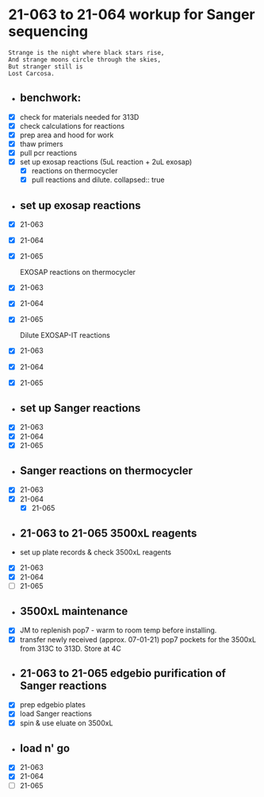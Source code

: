 # 21-063 to 21-064 workup for Sanger sequencing

``` ad-quote
Strange is the night where black stars rise,
And strange moons circle through the skies,
But stranger still is
Lost Carcosa.
```
- ## benchwork:
- [x] check for materials needed for 313D
- [x] check calculations for reactions
- [x]  prep area and hood for work
- [x]  thaw primers
- [x]  pull pcr reactions
- [x]  set up exosap reactions (5uL reaction + 2uL exosap)
	- [x]  reactions on thermocycler
	- [x]  pull reactions and dilute. 
	  collapsed:: true
- ## set up exosap reactions
- [x]  21-063
- [x] 21-064
- [x] 21-065
  
  EXOSAP reactions on thermocycler
- [x]  21-063
- [x] 21-064
- [x] 21-065
  
  Dilute EXOSAP-IT reactions
- [x]  21-063
- [x] 21-064
- [x] 21-065
- ## set up Sanger reactions
- [x]  21-063
- [x] 21-064
- [x] 21-065
- ## Sanger reactions on thermocycler
- [x]  21-063
- [x] 21-064
	- [x] 21-065
- ## 21-063 to 21-065 3500xL reagents
- set up plate records & check 3500xL reagents
- [x]  21-063
- [x] 21-064
- [ ] 21-065
- ## 3500xL maintenance
- [x] JM to replenish pop7 - warm to room temp before installing.
- [x] transfer newly received (approx. 07-01-21) pop7 pockets for the 3500xL from 313C to 313D. Store at 4C
- ## 21-063 to 21-065 edgebio purification of Sanger reactions
- [x]  prep edgebio plates
- [x]  load Sanger reactions
- [x]  spin & use eluate on 3500xL
- ## load n' go
- [x]  21-063
- [x] 21-064
- [ ] 21-065